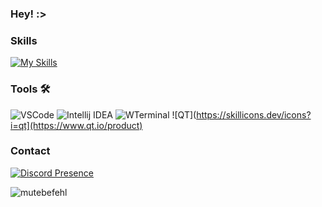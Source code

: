### Hey! :>

### Skills
[![My Skills](https://skillicons.dev/icons?i=cloudflare,aws,azure,netlify,vercel,java,cpp,python,html,css,docker,mysql,mongodb&perline=10)](https://mutebefehl.de)



### Tools 🛠 
![VSCode](https://img.shields.io/badge/Visual_Studio_Code-0078D4?style=for-the-badge&logo=visual%20studio%20code&logoColor=white)
![Intellij IDEA](https://img.shields.io/badge/IntelliJ_IDEA-000000.svg?style=for-the-badge&logo=intellij-idea&logoColor=white)
![WTerminal](https://img.shields.io/badge/windows%20terminal-4D4D4D?style=for-the-badge&logo=windows%20terminal&logoColor=white) 
![QT](https://skillicons.dev/icons?i=qt](https://www.qt.io/product)


### Contact 


[![Discord Presence](https://lanyard.cnrad.dev/api/224270178836283392)](https://discord.com/users/224270178836283392)
<p align="left"> <img src="https://komarev.com/ghpvc/?username=mutebefehl&label=Profile%20views&color=0e75b6&style=flat" alt="mutebefehl" />
